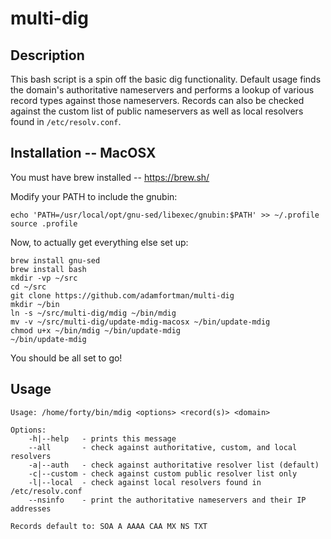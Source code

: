 # multi-dig

## Description

This bash script is a spin off the basic dig functionality. Default usage finds the domain's authoritative nameservers and performs a lookup of various record types against those nameservers. Records can also be checked against the custom list of public nameservers as well as local resolvers found in `/etc/resolv.conf`.

## Installation -- MacOSX

You must have brew installed -- https://brew.sh/

Modify your PATH to include the gnubin:

```
echo 'PATH=/usr/local/opt/gnu-sed/libexec/gnubin:$PATH' >> ~/.profile
source .profile
```

Now, to actually get everything else set up:
```
brew install gnu-sed
brew install bash
mkdir -vp ~/src
cd ~/src
git clone https://github.com/adamfortman/multi-dig
mkdir ~/bin
ln -s ~/src/multi-dig/mdig ~/bin/mdig
mv -v ~/src/multi-dig/update-mdig-macosx ~/bin/update-mdig
chmod u+x ~/bin/mdig ~/bin/update-mdig
~/bin/update-mdig
```

You should be all set to go!

## Usage

```
Usage: /home/forty/bin/mdig <options> <record(s)> <domain>

Options:
	-h|--help   - prints this message
	--all		- check against authoritative, custom, and local resolvers
	-a|--auth   - check against authoritative resolver list (default)
	-c|--custom - check against custom public resolver list only
	-l|--local  - check against local resolvers found in /etc/resolv.conf
	--nsinfo    - print the authoritative nameservers and their IP addresses

Records default to: SOA A AAAA CAA MX NS TXT
```

